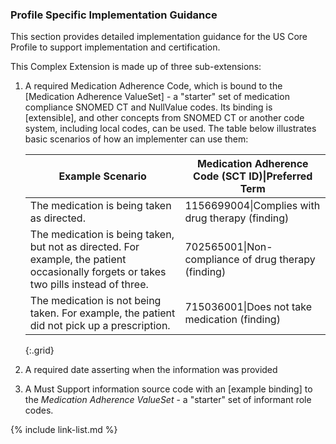 

### Profile Specific Implementation Guidance

This section provides detailed implementation guidance for the US Core Profile to support implementation and certification.

This Complex Extension is made up of three sub-extensions:

1. A required Medication Adherence Code, which is bound to the [Medication Adherence ValueSet] -  a "starter" set of medication compliance SNOMED CT and NullValue codes. Its binding is [extensible], and other concepts from SNOMED CT or another code system, including local codes, can be used. The table below illustrates basic scenarios of how an implementer can use them:

    Example Scenario|Medication Adherence Code (SCT ID)\|Preferred Term
    ---|---
    The medication is being taken as directed.|1156699004\|Complies with drug therapy (finding)
    The medication is being taken, but not as directed. For example, the patient occasionally forgets or takes two pills instead of three.|702565001\|Non-compliance of drug therapy (finding)
    The medication is not being taken. For example, the patient did not pick up a prescription.|715036001\|Does not take medication (finding)
    {:.grid}

2. A required date asserting when the information was provided
3. A Must Support information source code with an [example binding] to the *Medication Adherence ValueSet* - a "starter" set of informant role codes.

{% include link-list.md %}